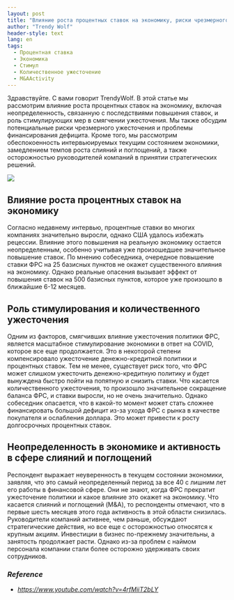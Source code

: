 ```yaml
---
layout: post
title: "Влияние роста процентных ставок на экономику, риски чрезмерного ужесточения и осторожный подход руководителей компаний"
author: "Trendy Wolf"
header-style: text
lang: en
tags:
  - Процентная ставка
  - Экономика
  - Стимул
  - Количественное ужесточение
  - M&AActivity
---
```


Здравствуйте. С вами говорит TrendyWolf. В этой статье мы рассмотрим влияние роста процентных ставок на экономику, включая неопределенность, связанную с последствиями повышения ставок, и роль стимулирующих мер в смягчении ужесточения. Мы также обсудим потенциальные риски чрезмерного ужесточения и проблемы финансирования дефицита. Кроме того, мы рассмотрим обеспокоенность интервьюируемых текущим состоянием экономики, замедлением темпов роста слияний и поглощений, а также осторожностью руководителей компаний в принятии стратегических решений.

<img
    src="https://i.ytimg.com/vi/4rfMiiT2bLY/hqdefault.jpg"
/>


## Влияние роста процентных ставок на экономику
Согласно недавнему интервью, процентные ставки во многих компаниях значительно выросли, однако США удалось избежать рецессии. Влияние этого повышения на реальную экономику остается неопределенным, особенно учитывая уже произошедшее значительное повышение ставок. По мнению собеседника, очередное повышение ставки ФРС на 25 базисных пунктов не окажет существенного влияния на экономику. Однако реальные опасения вызывает эффект от повышения ставок на 500 базисных пунктов, которое уже произошло в ближайшие 6-12 месяцев.

## Роль стимулирования и количественного ужесточения
Одним из факторов, смягчивших влияние ужесточения политики ФРС, является масштабное стимулирование экономики в ответ на COVID, которое все еще продолжается. Это в некоторой степени компенсировало ужесточение денежно-кредитной политики и процентных ставок. Тем не менее, существует риск того, что ФРС может слишком ужесточить денежно-кредитную политику и будет вынуждена быстро пойти на попятную и снизить ставки. Что касается количественного ужесточения, то произошло значительное сокращение баланса ФРС, и ставки выросли, но не очень значительно. Однако собеседник опасается, что в какой-то момент может стать сложнее финансировать большой дефицит из-за ухода ФРС с рынка в качестве покупателя и ослабления доллара. Это может привести к росту долгосрочных процентных ставок.

## Неопределенность в экономике и активность в сфере слияний и поглощений
Респондент выражает неуверенность в текущем состоянии экономики, заявляя, что это самый неопределенный период за все 40 с лишним лет его работы в финансовой сфере. Они не знают, когда ФРС прекратит ужесточение политики и какое влияние это окажет на экономику. Что касается слияний и поглощений (M&A), то респонденты отмечают, что в первые шесть месяцев этого года активность в этой области снизилась. Руководители компаний активнее, чем раньше, обсуждают стратегические действия, но все еще с осторожностью относятся к крупным акциям. Инвестиции в бизнес по-прежнему значительны, а занятость продолжает расти. Однако из-за проблем с наймом персонала компании стали более осторожно удерживать своих сотрудников.


### _Reference_
- _https://www.youtube.com/watch?v=4rfMiiT2bLY_


